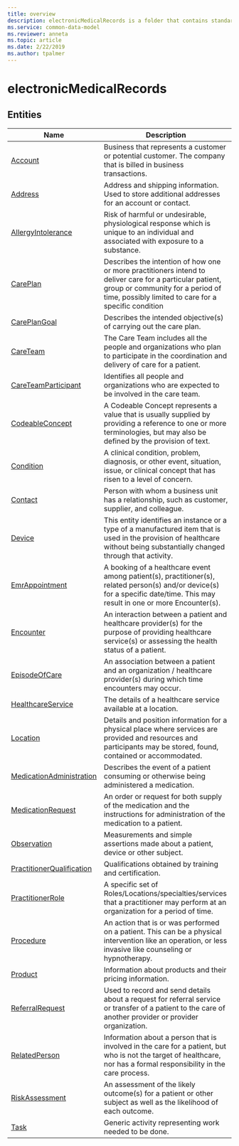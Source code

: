 ```yaml
---
title: overview
description: electronicMedicalRecords is a folder that contains standard entities related to the Common Data Model.
ms.service: common-data-model
ms.reviewer: anneta
ms.topic: article
ms.date: 2/22/2019
ms.author: tpalmer
---
```


# electronicMedicalRecords


## Entities

|Name|Description|
|---|---|
|[Account](Account.md)|Business that represents a customer or potential customer. The company that is billed in business transactions.  |
|[Address](Address.md)|Address and shipping information. Used to store additional addresses for an account or contact.  |
|[AllergyIntolerance](AllergyIntolerance.md)|Risk of harmful or undesirable, physiological response which is unique to an individual and associated with exposure to a substance.  |
|[CarePlan](CarePlan.md)|Describes the intention of how one or more practitioners intend to deliver care for a particular patient, group or community for a period of time, possibly limited to care for a specific condition  |
|[CarePlanGoal](CarePlanGoal.md)|Describes the intended objective(s) of carrying out the care plan.  |
|[CareTeam](CareTeam.md)|The Care Team includes all the people and organizations who plan to participate in the coordination and delivery of care for a patient.  |
|[CareTeamParticipant](CareTeamParticipant.md)|Identifies all people and organizations who are expected to be involved in the care team.  |
|[CodeableConcept](CodeableConcept.md)|A Codeable Concept represents a value that is usually supplied by providing a reference to one or more terminologies, but may also be defined by the provision of text.  |
|[Condition](Condition.md)|A clinical condition, problem, diagnosis, or other event, situation, issue, or clinical concept that has risen to a level of concern.  |
|[Contact](Contact.md)|Person with whom a business unit has a relationship, such as customer, supplier, and colleague.  |
|[Device](Device.md)|This entity identifies an instance or a type of a manufactured item that is used in the provision of healthcare without being substantially changed through that activity.  |
|[EmrAppointment](EmrAppointment.md)|A booking of a healthcare event among patient(s), practitioner(s), related person(s) and/or device(s) for a specific date/time. This may result in one or more Encounter(s).  |
|[Encounter](Encounter.md)|An interaction between a patient and healthcare provider(s) for the purpose of providing healthcare service(s) or assessing the health status of a patient.  |
|[EpisodeOfCare](EpisodeOfCare.md)|An association between a patient and an organization / healthcare provider(s) during which time encounters may occur.  |
|[HealthcareService](HealthcareService.md)|The details of a healthcare service available at a location.  |
|[Location](Location.md)|Details and position information for a physical place where services are provided and resources and participants may be stored, found, contained or accommodated.  |
|[MedicationAdministration](MedicationAdministration.md)|Describes the event of a patient consuming or otherwise being administered a medication.  |
|[MedicationRequest](MedicationRequest.md)|An order or request for both supply of the medication and the instructions for administration of the medication to a patient.  |
|[Observation](Observation.md)|Measurements and simple assertions made about a patient, device or other subject.  |
|[PractitionerQualification](PractitionerQualification.md)|Qualifications obtained by training and certification.  |
|[PractitionerRole](PractitionerRole.md)|A specific set of Roles/Locations/specialties/services that a practitioner may perform at an organization for a period of time.  |
|[Procedure](Procedure.md)|An action that is or was performed on a patient. This can be a physical intervention like an operation, or less invasive like counseling or hypnotherapy.  |
|[Product](Product.md)|Information about products and their pricing information.  |
|[ReferralRequest](ReferralRequest.md)|Used to record and send details about a request for referral service or transfer of a patient to the care of another provider or provider organization.  |
|[RelatedPerson](RelatedPerson.md)|Information about a person that is involved in the care for a patient, but who is not the target of healthcare, nor has a formal responsibility in the care process.  |
|[RiskAssessment](RiskAssessment.md)|An assessment of the likely outcome(s) for a patient or other subject as well as the likelihood of each outcome.  |
|[Task](Task.md)|Generic activity representing work needed to be done.  |

